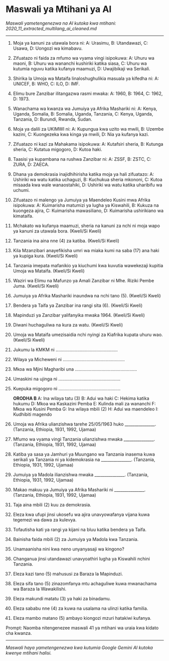 # Maswali ya Mtihani ya AI
*Maswali yametengenezwa na AI kutoka kwa mtihani: 2020_11_extracted_multilang_ai_cleaned.md*

---

1.  Moja ya kanuni za utawala bora ni: A: Urasimu, B: Utandawazi, C: Usawa, D: Uongozi wa kimabavu.
2.  Zifuatazo ni faida za mfumo wa vyama vingi isipokuwa: A: Uhuru wa maoni, B: Uhuru wa wananchi kushiriki katika siasa, C: Uhuru wa kutumia nguvu katika kufanya maamuzi, D: Uwajibikaji wa Serikali.
3.  Shirika la Umoja wa Mataifa linaloshughulikia masuala ya kifedha ni: A: UNICEF, B: WHO, C: ILO, D: IMF.
4.  Elimu bure Zanzibar ilitangazwa rasmi mwaka: A: 1960, B: 1964, C: 1962, D: 1973.
5.  Wanachama wa kwanza wa Jumuiya ya Afrika Mashariki ni: A: Kenya, Uganda, Somalia, B: Somalia, Uganda, Tanzania, C: Kenya, Uganda, Tanzania, D: Burundi, Rwanda, Sudan.
6.  Moja ya dalili za UKIMWI ni: A: Kupungua kwa uzito wa mwili, B: Uzembe kazini, C: Kuongezeka kwa kinga ya mwili, D: Nia ya kufanya kazi.
7.  Zifuatazo ni kazi za Mahakama isipokuwa: A: Kutafsiri sheria, B: Kutunga sheria, C: Kutatua migogoro, D: Kutoa haki.
8.  Taasisi ya kupambana na rushwa Zanzibar ni: A: ZSSF, B: ZSTC, C: ZURA, D: ZAECA.
9.  Dhana ya demokrasia inajidhihirisha katika moja ya hali zifuatazo: A: Ushiriki wa watu katika uchaguzi, B: Kuchukua sheria mkononi, C: Kutoa misaada kwa wale wanaostahiki, D: Ushiriki wa watu katika uharibifu wa uchumi.
10. Zifuatazo ni malengo ya Jumuiya ya Maendeleo Kusini mwa Afrika isipokuwa: A: Kuimarisha matumizi ya lugha ya Kiswahili, B: Kukuza na kuongeza ajira, C: Kuimarisha mawasiliano, D: Kuimarisha ushirikiano wa kimataifa.
11. Mchakato wa kufanya maamuzi, sheria na kanuni za nchi ni moja wapo ya kanuni za utawala bora. (Kweli/Si Kweli)
12. Tanzania ina aina nne (4) za katiba. (Kweli/Si Kweli)
13. Kila Mzanzibari anayefikisha umri wa miaka kumi na saba (17) ana haki ya kupiga kura. (Kweli/Si Kweli)
14. Tanzania imepata mafanikio ya kiuchumi kwa kuvutia wawekezaji kupitia Umoja wa Mataifa. (Kweli/Si Kweli)
15. Waziri wa Elimu na Mafunzo ya Amali Zanzibar ni Mhe. Riziki Pembe Juma. (Kweli/Si Kweli)
16. Jumuiya ya Afrika Mashariki inaundwa na nchi tano (5). (Kweli/Si Kweli)
17. Bendera ya Taifa ya Zanzibar ina rangi sita (6). (Kweli/Si Kweli)
18. Mapinduzi ya Zanzibar yalifanyika mwaka 1964. (Kweli/Si Kweli)
19. Diwani huchaguliwa na kura za watu. (Kweli/Si Kweli)
20. Umoja wa Mataifa umezisaidia nchi nyingi za Kiafrika kupata uhuru wao. (Kweli/Si Kweli)
21. Jukumu la KMKM ni .................................................
22. Wilaya ya Micheweni ni .................................................
23. Mkoa wa Mjini Magharibi una .................................................
24. Umaskini na ujinga ni .................................................
25. Kuepuka migogoro ni .................................................

    **ORODHA B**
    A: Ina wilaya tatu (3)
    B: Adui wa haki
    C: Hekima katika hukumu
    D: Mkoa wa Kaskazini Pemba
    E: Kulinda mali za wananchi
    F: Mkoa wa Kusini Pemba
    G: Ina wilaya mbili (2)
    H: Adui wa maendeleo
    I: Kudhibiti magendo

26. Umoja wa Afrika ulianzishwa tarehe 25/05/1963 huko _______________. (Tanzania, Ethiopia, 1931, 1992, Ujamaa)
27. Mfumo wa vyama vingi Tanzania ulianzishwa mwaka _______________. (Tanzania, Ethiopia, 1931, 1992, Ujamaa)
28. Katiba ya sasa ya Jamhuri ya Muungano wa Tanzania inasema kuwa serikali ya Tanzania ni ya kidemokrasia na _______________. (Tanzania, Ethiopia, 1931, 1992, Ujamaa)
29. Jumuiya ya Madola ilianzishwa mwaka _______________. (Tanzania, Ethiopia, 1931, 1992, Ujamaa)
30. Makao makuu ya Jumuiya ya Afrika Mashariki ni _______________. (Tanzania, Ethiopia, 1931, 1992, Ujamaa)
31. Taja aina mbili (2) kuu za demokrasia.
32. Eleza kwa ufupi jinsi ukosefu wa ajira unavyowafanya vijana kuwa tegemezi wa dawa za kulevya.
33. Tofautisha kati ya rangi ya kijani na bluu katika bendera ya Taifa.
34. Bainisha faida mbili (2) za Jumuiya ya Madola kwa Tanzania.
35. Unamaanisha nini kwa neno unyanyasaji wa kingono?
36. Changanua jinsi utandawazi unavyoathiri lugha ya Kiswahili nchini Tanzania.
37. Eleza kazi tano (5) mahususi za Baraza la Mapinduzi.
38. Eleza sifa tano (5) zinazomfanya mtu achaguliwe kuwa mwanachama wa Baraza la Wawakilishi.
39. Eleza makundi matatu (3) ya haki za binadamu.
40. Eleza sababu nne (4) za kuwa na usalama na ulinzi katika familia.
41. Eleza mambo matano (5) ambayo kiongozi mzuri hatakiwi kufanya.

Prompt: Naomba nitengenezee maswali 41 ya mtihani wa uraia kwa kidato cha kwanza.

---
*Maswali haya yametengenezwa kwa kutumia Google Gemini AI kutoka kwenye mtihani halisi.*
